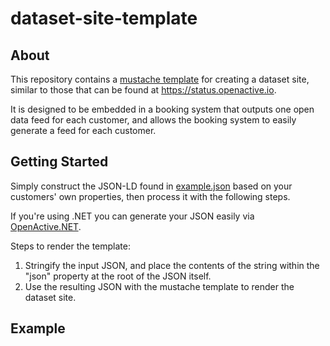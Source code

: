 # dataset-site-template

## About
This repository contains a [mustache template](https://www.openactive.io/dataset-site-template/datasetsite.mustache) for creating a dataset site, similar to those that can be found at https://status.openactive.io.

It is designed to be embedded in a booking system that outputs one open data feed for each customer, and allows the booking system to easily generate a feed for each customer.

## Getting Started

Simply construct the JSON-LD found in [example.json](https://www.openactive.io/dataset-site-template/example.json) based on your customers' own properties, then process it with the following steps.

If you're using .NET you can generate your JSON easily via [OpenActive.NET](https://www.nuget.org/packages/OpenActive.NET/).

Steps to render the template:

1. Stringify the input JSON, and place the contents of the string within the "json" property at the root of the JSON itself.
2. Use the resulting JSON with the mustache template to render the dataset site.

## Example

<script async src="//jsfiddle.net/nickevansuk/msby0vqg/12/embed/js,result/"></script>
